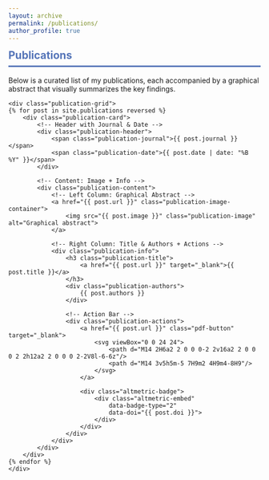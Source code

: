 ```yaml
---
layout: archive
permalink: /publications/
author_profile: true
---
```


<style>
/* Publication Card */
.publication-card {
    background: white;
    border-radius: 10px;
    padding: 1.5rem;
    box-shadow: 0 4px 6px rgba(0,0,0,0.05);
    border-left: 4px solid #5474B8;
    margin-bottom: 2rem;
    transition: transform 0.2s ease;
}

.publication-card:hover {
    transform: translateY(-3px);
}

/* Header Section */
.publication-header {
    display: flex;
    align-items: center;
    gap: 1rem;
    margin-bottom: 1rem;
}

.publication-journal {
    background: #5474B8;
    color: white;
    padding: 0.3rem 1rem;
    border-radius: 15px;
    font-size: 0.9em;
    font-weight: 500;
}

.publication-date {
    color: #666;
    font-size: 0.9em;
}

/* Content Layout */
.publication-content {
    display: grid;
    grid-template-columns: 150px 1fr;
    gap: 1.5rem;
    align-items: start;
}

.publication-image {
    width: 100%;
    height: 120px;
    object-fit: cover;
    border-radius: 8px;
    border: 1px solid #eee;
    transition: transform 0.3s ease;
}

.publication-image:hover {
    transform: scale(1.02);
}

.publication-info {
    padding: 0.5rem 0;
}

.publication-title {
    font-size: 1.1rem;
    margin: 0 0 0.5rem;
    line-height: 1.3;
}

.publication-title a {
    color: #222;
    text-decoration: none;
}

.publication-title a:hover {
    color: #405d9c;
}

.publication-authors {
    color: #444;
    font-size: 0.9em;
}

/* Action Bar */
.publication-actions {
    display: flex;
    align-items: center;
    gap: 1rem;
    margin-top: 0.5rem;
}

.pdf-button {
    width: 32px;
    height: 32px;
    display: flex;
    align-items: center;
    justify-content: center;
    border-radius: 50%;
    background: #f0f4ff;
    transition: all 0.2s ease;
}

.pdf-button svg {
    width: 18px;
    height: 18px;
    fill: #5474B8;
}

.pdf-button:hover {
    background: #5474B8;
}

.pdf-button:hover svg {
    fill: white;
}

.altmetric-badge {
    background: #f0f4ff;
    border-radius: 16px;
    padding: 0.3rem 0.8rem;
    display: inline-flex;
    align-items: center;
    transition: background 0.2s ease;
}

.altmetric-badge:hover {
    background: #e0e7ff;
}

.altmetric-embed {
    transform: scale(0.8);
    margin: -4px;
}

/* Mobile Optimization */
@media (max-width: 768px) {
    .publication-content {
        grid-template-columns: 1fr;
    }
    
    .publication-image {
        height: 150px;
    }
}
</style>

<div class="section-card">
<h2 style="color: #5474B8; border-bottom: 3px solid #5474B8; padding-bottom: 0.5rem; margin-top: 0.5rem;">Publications</h2>

<p>Below is a curated list of my publications, each accompanied by a graphical abstract that visually summarizes the key findings.</p>

    <div class="publication-grid">
    {% for post in site.publications reversed %}
        <div class="publication-card">
            <!-- Header with Journal & Date -->
            <div class="publication-header">
                <span class="publication-journal">{{ post.journal }}</span>
                <span class="publication-date">{{ post.date | date: "%B %Y" }}</span>
            </div>
    
            <!-- Content: Image + Info -->
            <div class="publication-content">
                <!-- Left Column: Graphical Abstract -->
                <a href="{{ post.url }}" class="publication-image-container">
                    <img src="{{ post.image }}" class="publication-image" alt="Graphical abstract">
                </a>
    
                <!-- Right Column: Title & Authors + Actions -->
                <div class="publication-info">
                    <h3 class="publication-title">
                        <a href="{{ post.url }}" target="_blank">{{ post.title }}</a>
                    </h3>
                    <div class="publication-authors">
                        {{ post.authors }}
                    </div>
                    
                    <!-- Action Bar -->
                    <div class="publication-actions">
                        <a href="{{ post.url }}" class="pdf-button" target="_blank">
                            <svg viewBox="0 0 24 24">
                                <path d="M14 2H6a2 2 0 0 0-2 2v16a2 2 0 0 0 2 2h12a2 2 0 0 0 2-2V8l-6-6z"/>
                                <path d="M14 3v5h5m-5 7H9m2 4H9m4-8H9"/>
                            </svg>
                        </a>
                        
                        <div class="altmetric-badge">
                            <div class="altmetric-embed"
                                data-badge-type="2"
                                data-doi="{{ post.doi }}">
                            </div>
                        </div>
                    </div>
                </div>
            </div>
        </div>
    {% endfor %}
    </div>
</div>
